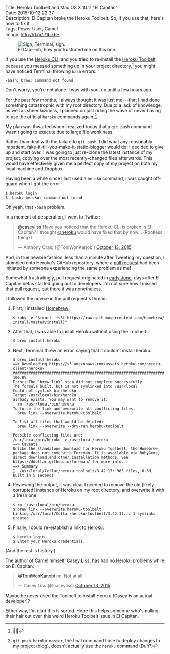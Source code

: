 Title: Heroku Toolbelt and Mac OS X 10.11 "El Capitan"  
Date: 2015-10-12 22:37  
Description: El Capitan broke the Heroku Toolbelt. So, if you use that, here's how to fix it.  
Tags: Power User, Camel  
Image: http://d.pr/i/1bik6+  

<figure>
	<img class="screenshot" src="http://d.pr/i/1bik6+" alt="Sigh, Terminal, sigh." title="Sigh, Terminal, sigh.">
	<figcaption>El Cap&mdash;oh, how you frustrated me on this one.</figcaption>
</figure>

If you use the [Heroku CLI][heroku], and you tried to re-install the [Heroku Toolbelt][heroku 2] because you messed something up in your project directory,[^me] you might have noticed Terminal throwing `bash` errors:

```
-bash: brew: command not found
```

Don't worry, you're not alone. I was with you, up until a few hours ago.

For the past few months, I always thought it was just me---that I had done something catastrophic with my root directory. Due to a lack of knowledge, as well as sheer laziness, I planned on just riding the wave of never having to use the official `heroku` commands again.[^gphm]

My plan was thwarted when I realized today that a `git push` command wasn't going to execute due to large file wonkiness. 

Rather than deal with the failure to `git push`, I did what any reasonably impatient, fake-it-till-you-make-it-static-blogger would do: I decided to give up and start over. I was going to just re-clone the latest instance of my project, copying over the most recently-changed files afterwards. This would have effectively given me a perfect copy of my project on both my local machine and Dropbox.

Having been a while since I last used a `heroku` command, I was caught off-guard when I got the error

```
$ heroku login
$ -bash: heroku: command not found
```

Oh yeah, that `-bash` problem.

In a moment of desperation, I went to Twitter:

<blockquote lang="en"><p lang="en" dir="ltr"><a href="https://twitter.com/caseyliss" title="Casey Liss on Twitter">@caseyliss</a> Have you noticed that the Heroku CLI is broken in El Capitan? I thought <a href="https://twitter.com/heroku" title="Heroku on Twitter">@heroku</a> would have fixed that by now… (Rootless thing?)</p>&mdash; Anthony Craig (@ToniWonKanobi) <a href="https://twitter.com/ToniWonKanobi/status/653741132627578880" title="Asking Casey about the Toolbelt">October 13, 2015</a></blockquote>

And, in true newbie fashion, less than a minute after Tweeting my question, I stumbled onto Heroku's GitHub repository, where a [pull request][github] had been initiated by someone experiencing the same problem as me!

Somewhat frustratingly, pull request originated in [early June][github 2], days after El Capitan betas started going out to developers. I'm not sure how I missed that pull request, but there it was nonetheless.

I followed the advice in the pull request's thread: 

1. First, I installed [Homebrew][brew]:

	```
	$ ruby -e "$(curl -fsSL https://raw.githubusercontent.com/Homebrew/	install/master/install)"
	```

2. After that, I was able to install Heroku without using the Toolbelt:

	```
	$ brew install heroku
	```

3. Next, Terminal threw an error, saying that it couldn't install heroku:

	```
	$ brew install heroku
	==> Downloading https://s3.amazonaws.com/assets.heroku.com/heroku-	client/heroku-
	######################################################################## 100.0%
	Error: The `brew link` step did not complete successfully
	The formula built, but is not symlinked into /usr/local
	Could not symlink bin/heroku
	Target /usr/local/bin/heroku
	already exists. You may want to remove it:
	  rm '/usr/local/bin/heroku'
	To force the link and overwrite all conflicting files:
	  brew link --overwrite heroku-toolbelt

	To list all files that would be deleted:
	  brew link --overwrite --dry-run heroku-toolbelt

	Possible conflicting files are:
	/usr/local/bin/heroku -> /usr/local/heroku
	==> Caveats
	Unlike the standalone download for Heroku Toolbelt, the Homebrew package does not come with Foreman. It is available via RubyGems, direct download,and other installation methods. See https://ddollar.github.io/foreman/ for more info.
	==> Summary
	🍺  /usr/local/Cellar/heroku-toolbelt/3.42.17: 985 files, 8.6M, built in 5 seconds
	```

4. Reviewing the output, it was clear I needed to remove the old [likely corrupted] instance of Heroku on my root directory, and overwrite it with a fresh one:

	```
	$ rm '/usr/local/bin/heroku'
	$ brew link --overwrite heroku-toolbelt
	Linking /usr/local/Cellar/heroku-toolbelt/3.42.17... 1 symlinks created
	```

5. Finally, I could re-establish a link to Heroku:

	```
	$ heroku login
	$ Enter your Heroku credentials.
	```

(And the rest is history.)

The author of Camel himself, Casey Liss, has had no Heroku problems while on El Capitan:

<blockquote lang="en"><p lang="en" dir="ltr"><a href="https://twitter.com/ToniWonKanobi" title="Me on Twitter">@ToniWonKanobi</a> no. Not at all.</p>&mdash; Casey Liss (@caseyliss) <a href="https://twitter.com/caseyliss/status/653749713372622848" title="Casey responding to my question">October 13, 2015</a></blockquote>

Maybe he never used the Toolbelt to install Heroku (Casey is an actual developer)?

Either way, I'm glad this is sorted. Hope this helps someone who's pulling their hair out over this weird Heroku Toolbelt issue in El Capitan.

[^gphm]: `git push heroku master`, the final command I use to deploy changes to my project (blog), doesn't actually use the `heroku` command (Duh?)
[^me]: 🙋🏾

[brew]: http://brew.sh "Homebrew"
[github]: https://github.com/heroku/heroku/pull/1615 "Toolbelt issues, part 1"
[github 2]: https://github.com/heroku/heroku/pull/1615#issue-88082389 "Toolbelt issues, part 2"
[heroku]: https://devcenter.heroku.com/articles/heroku-command "Heroku Command Line Tools"
[heroku 2]: https://toolbelt.heroku.com/ "Heroku Toolbelt"